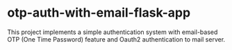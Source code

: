 # otp-auth-with-email-flask-app
This project implements a simple authentication system with email-based OTP (One Time Password) feature and Oauth2 authentication to mail server. 

